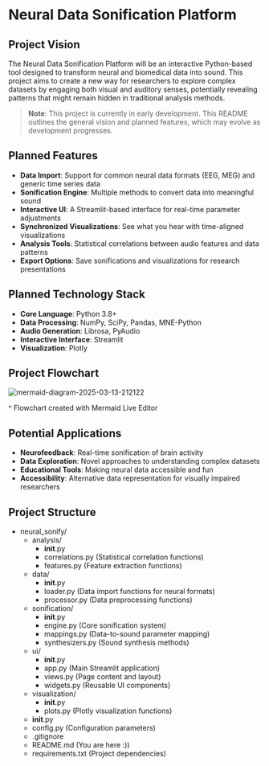 # Neural Data Sonification Platform

## Project Vision

The Neural Data Sonification Platform will be an interactive Python-based tool designed to transform neural and biomedical data into sound. This project aims to create a new way for researchers to explore complex datasets by engaging both visual and auditory senses, potentially revealing patterns that might remain hidden in traditional analysis methods.

> **Note**: This project is currently in early development. This README outlines the general vision and planned features, which may evolve as development progresses.

## Planned Features

- **Data Import**: Support for common neural data formats (EEG, MEG) and generic time series data
- **Sonification Engine**: Multiple methods to convert data into meaningful sound
- **Interactive UI**: A Streamlit-based interface for real-time parameter adjustments
- **Synchronized Visualizations**: See what you hear with time-aligned visualizations
- **Analysis Tools**: Statistical correlations between audio features and data patterns
- **Export Options**: Save sonifications and visualizations for research presentations

## Planned Technology Stack

- **Core Language**: Python 3.8+
- **Data Processing**: NumPy, SciPy, Pandas, MNE-Python
- **Audio Generation**: Librosa, PyAudio
- **Interactive Interface**: Streamlit
- **Visualization**: Plotly

## Project Flowchart
![mermaid-diagram-2025-03-13-212122](https://github.com/user-attachments/assets/6f6d8204-17c9-4655-bcad-36d552583598)

^ Flowchart created with Mermaid Live Editor


## Potential Applications

- **Neurofeedback**: Real-time sonification of brain activity
- **Data Exploration**: Novel approaches to understanding complex datasets
- **Educational Tools**: Making neural data accessible and fun
- **Accessibility**: Alternative data representation for visually impaired researchers

## Project Structure

* neural_sonify/
  * analysis/
    * __init__.py
    * correlations.py (Statistical correlation functions)
    * features.py (Feature extraction functions)
  * data/
    * __init__.py
    * loader.py (Data import functions for neural formats)
    * processor.py (Data preprocessing functions)
  * sonification/
    * __init__.py
    * engine.py (Core sonification system)
    * mappings.py (Data-to-sound parameter mapping)
    * synthesizers.py (Sound synthesis methods)
  * ui/
    * __init__.py
    * app.py (Main Streamlit application)
    * views.py (Page content and layout)
    * widgets.py (Reusable UI components)
  * visualization/
    * __init__.py
    * plots.py (Plotly visualization functions)
  * __init__.py 
  * config.py (Configuration parameters)
  * .gitignore 
  * README.md (You are here :))
  * requirements.txt (Project dependencies)
